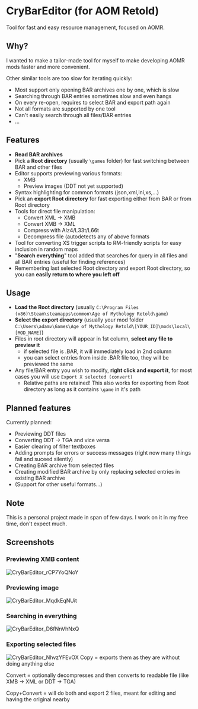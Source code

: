 # CryBarEditor (for AOM Retold)
Tool for fast and easy resource management, focused on AOMR.

## Why?
I wanted to make a tailor-made tool for myself to make developing AOMR mods faster and more convenient.

Other similar tools are too slow for iterating quickly:
- Most support only opening BAR archives one by one, which is slow
- Searching through BAR entries sometimes slow and even hangs
- On every re-open, requires to select BAR and export path again
- Not all formats are supported by one tool
- Can't easily search through all files/BAR entries
- ...

## Features
- **Read BAR archives**
- Pick a **Root directory** (usually `\games` folder) for fast switching between BAR and other files
- Editor supports previewing various formats:
  - XMB
  - Preview images (DDT not yet supported)
- Syntax highlighting for common formats (json,xml,ini,xs,...)
- Pick an **export Root directory** for fast exporting either from BAR or from Root directory
- Tools for direct file manipulation:
  - Convert XML -> XMB
  - Convert XMB -> XML
  - Compress with Alz4/L33t/L66t
  - Decompress file (autodetects any of above formats
- Tool for converting XS trigger scripts to RM-friendly scripts for easy inclusion in random maps
- "**Search everything**" tool added that searches for query in all files and all BAR entries (useful for finding references)
- Remembering last selected Root directory and export Root directory, so you can **easily return to where you left off**

## Usage
- **Load the Root directory** (usually `C:\Program Files (x86)\Steam\steamapps\common\Age of Mythology Retold\game`)
- **Select the export directory** (usually your mod folder `C:\Users\adamv\Games\Age of Mythology Retold\[YOUR_ID]\mods\local\[MOD_NAME]`)
- Files in root directory will appear in 1st column, **select any file to preview it**
  - if selected file is .BAR, it will immediately load in 2nd column
  - you can select entries from inside .BAR file too, they will be previewed the same
- Any file/BAR entry you wish to modify, **right click and export it**, for most cases you will use `Export X selected (convert)`
  - Relative paths are retained! This also works for exporting from Root directory as long as it contains `\game` in it's path
   
## Planned features
Currently planned:
- Previewing DDT files
- Converting DDT -> TGA and vice versa
- Easier clearing of filter textboxes
- Adding prompts for errors or success messages (right now many things fail and suceed silently)
- Creating BAR archive from selected files
- Creating modified BAR archive by only replacing selected entries in existing BAR archive
- (Support for other useful formats...)



## Note
This is a personal project made in span of few days. I work on it in my free time, don't expect much.

## Screenshots
### Previewing XMB content
![CryBarEditor_rCP7YoQNoY](https://github.com/user-attachments/assets/1af49461-0d1d-41ab-a82e-4f70dbdb58f7)
### Previewing image
![CryBarEditor_MqdkEqNUit](https://github.com/user-attachments/assets/da732a48-cc53-4911-9ed1-5ab6b4ef23e8)
### Searching in everything
![CryBarEditor_D6fNnVhNxQ](https://github.com/user-attachments/assets/9725302b-0eb2-4710-bcfe-bf5593411c0c)
### Exporting selected files
![CryBarEditor_NhvzYFEvOX](https://github.com/user-attachments/assets/e8deca7e-f652-4d41-b388-e20e870ccd9e)
Copy = exports them as they are without doing anything else

Convert = optionally decompresses and then converts to readable file (like XMB -> XML or DDT -> TGA)

Copy+Convert = will do both and export 2 files, meant for editing and having the original nearby

